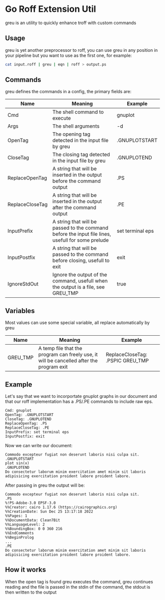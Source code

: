# Go Roff Extension Util
greu is an utility to quickly enhance troff with custom commands

## Usage
greu is yet another preprocessor to roff, you can use greu in any position in your pipeline but you want to use as the first one, for example:

```sh
cat input.roff | greu | eqn | roff > output.ps
```

## Commands
greu defines the commands in a config, the primary fields are:

| Name | Meaning | Example |
-------|---------|-------|
| Cmd  | The shell command to execute | gnuplot | 
| Args | The shell arguments | -d  |
| OpenTag | The opening tag detected in the input file by greu | .GNUPLOTSTART |
| CloseTag | The closing tag detected in the input file by greu | .GNUPLOTEND | 
| ReplaceOpenTag | A string that will be inserted in the output before the command output | .PS |
| ReplaceCloseTag | A string that will be inserted in the output after the command output | .PE |
| InputPrefix | A string that will be passed to the command before the input file lines, usefull for some prelude | set terminal eps | 
| InputPostfix | A string that will be passed to the command before closing, usefull to exit | exit |
| IgnoreStdOut | Ignore the output of the command, usefull when the output is a file, see GREU_TMP | true |

## Variables
Most values can use some special variable, all replace automatically by greu

| Name | Meaning | Example |
|------|---------|---------|
| GREU_TMP | A temp file that the program can freely use, it will be cancelled after the program exit | ReplaceCloseTag: .PSPIC GREU_TMP |

## Example
Let's say that we want to incorportate gnuplot graphs in our document and that our roff implementation has a .PS/.PE commands to include raw eps.

```
Cmd: gnuplot
OpenTag: .GNUPLOTSTART
CloseTag: .GNUPLOTEND
ReplaceOpenTag: .PS
ReplaceCloseTag: .PE
InputPrefix: set terminal eps
InputPostfix: exit
```

Now we can write our document:
```
Commodo excepteur fugiat non deserunt laboris nisi culpa sit.
.GNUPLOTSTART
plot sin(x)
.GNUPLOTEND
Do consectetur laborum minim exercitation amet minim sit laboris adipisicing exercitation proident labore proident labore.
```
After passing in greu the output will be:
```
Commodo excepteur fugiat non deserunt laboris nisi culpa sit.
.PS
%!PS-Adobe-3.0 EPSF-3.0
%%Creator: cairo 1.17.6 (https://cairographics.org)
%%CreationDate: Sun Dec 25 13:17:18 2022
%%Pages: 1
%%DocumentData: Clean7Bit
%%LanguageLevel: 2
%%BoundingBox: 0 0 360 216
%%EndComments
%%BeginProlog
...
.PE
Do consectetur laborum minim exercitation amet minim sit laboris adipisicing exercitation proident labore proident labore.
```

## How it works
When the open tag is found greu executes the command, greu continues reading and the file is passed in the stdin of the command, the stdout is then written to the output